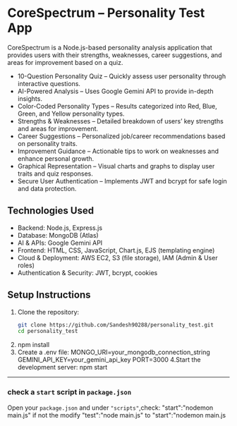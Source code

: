 # CoreSpectrum – Personality Test App

CoreSpectrum is a Node.js-based personality analysis application that provides users with their strengths, weaknesses, career suggestions, and areas for improvement based on a quiz.

- 10-Question Personality Quiz – Quickly assess user personality through interactive questions.
- AI-Powered Analysis – Uses Google Gemini API to provide in-depth insights.
- Color-Coded Personality Types – Results categorized into Red, Blue, Green, and Yellow personality types.
- Strengths & Weaknesses – Detailed breakdown of users’ key strengths and areas for improvement.
- Career Suggestions – Personalized job/career recommendations based on personality traits.
- Improvement Guidance – Actionable tips to work on weaknesses and enhance personal growth.
- Graphical Representation – Visual charts and graphs to display user traits and quiz responses.
- Secure User Authentication – Implements JWT and bcrypt for safe login and data protection.

## Technologies Used
- Backend: Node.js, Express.js
- Database: MongoDB (Atlas)
- AI & APIs: Google Gemini API
- Frontend: HTML, CSS, JavaScript, Chart.js, EJS (templating engine)
- Cloud & Deployment: AWS EC2, S3 (file storage), IAM (Admin & User roles)
- Authentication & Security: JWT, bcrypt, cookies

## Setup Instructions

1. Clone the repository:
   ```bash
   git clone https://github.com/Sandesh90288/personality_test.git
   cd personality_test
2. npm install
3. Create a .env file:
    MONGO_URI=your_mongodb_connection_string
    GEMINI_API_KEY=your_gemini_api_key
    PORT=3000
4.Start the development server:
  npm start

---

### check a `start` script in `package.json`

Open your `package.json` and under `"scripts"`,check:
"start":"nodemon main.js"
if not the modify "test":"node main.js" to "start":"nodemon main.js


